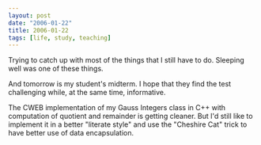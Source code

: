 ```yaml
---
layout: post
date: "2006-01-22"
title: 2006-01-22
tags: [life, study, teaching]
---
```

Trying to catch up with most of the things that I still have to do.
Sleeping well was one of these things.

And tomorrow is my student's midterm. I hope that they find the
test challenging while, at the same time, informative.

The CWEB implementation of my Gauss Integers class in C++ with
computation of quotient and remainder is getting cleaner. But I'd
still like to implement it in a better "literate style" and use the
"Cheshire Cat" trick to have better use of data encapsulation.


